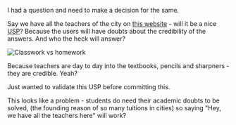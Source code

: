 I had a question and need to make a decision for the same.

Say we have all the teachers of the city on [this website](https://nerdspal.com/) - will it be a nice [USP](http://www.entrepreneur.com/encyclopedia/unique-selling-proposition-usp)? Because the users will have doubts about the credibility of the answers. And who the heck will answer?

![Classwork vs homework](http://whyareyoustupid.com/wp-content/uploads/funny-teacher-college-meme.jpg)

Because teachers are day to day into the textbooks, pencils and sharpners - they are credible. Yeah?

Just wanted to validate this USP before committing this. 

This looks like a problem - students do need their academic doubts to be solved, (the founding reason of so many tuitions in cities) so saying "Hey, we have all the teachers here" will work?
